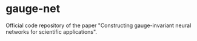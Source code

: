 # gauge-net
Official code repository of the paper "Constructing gauge-invariant neural networks for scientific applications".
